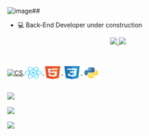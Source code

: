 ![image](https://github.com/hugotrevisan/hugotrevisan/assets/93890383/082c7695-021a-4480-bfb7-6295a809b50a)## 

- 💻 Back-End Developer under construction


<div align="center">
  <a href="https://github.com/hugotrevisan">
  <img height="180em" src="https://github-readme-stats.vercel.app/api?username=hugotrevisan&show_icons=true&theme=dark&include_all_commits=true&count_private=true"/>
  <img height="180em" src="https://github-readme-stats.vercel.app/api/top-langs/?username=hugotrevisan&layout=compact&langs_count=7&theme=dark"/>
</div>
  
  ##
  <div style="display: inline_block"><br>
  <img align="center" alt="CS" height="30" width="40" src="https://cdn.worldvectorlogo.com/logos/c--4.svg">
  <img align="center" alt="Rafa-React" height="30" width="40" src="https://raw.githubusercontent.com/devicons/devicon/master/icons/react/react-original.svg">
  <img align="center" alt="Rafa-HTML" height="30" width="40" src="https://raw.githubusercontent.com/devicons/devicon/master/icons/html5/html5-original.svg">
  <img align="center" alt="Rafa-CSS" height="30" width="40" src="https://raw.githubusercontent.com/devicons/devicon/master/icons/css3/css3-original.svg">
  <img align="center" alt="Rafa-Python" height="30" width="40" src="https://raw.githubusercontent.com/devicons/devicon/master/icons/python/python-original.svg">
</div>
  
  ##
  
  <div>
  <a href="https://www.instagram.com/trevisandu/" target="_blank"><img src="https://img.shields.io/badge/-Instagram-%23E4405F?style=for-the-badge&logo=instagram&logoColor=white" target="_blank"></a>

  <a href="https://www.linkedin.com/in/hugo-trevisan-257985224/" target="_blank"><img src="https://img.shields.io/badge/-LinkedIn-%230077B5?style=for-the-badge&logo=linkedin&logoColor=white" target="_blank"></a>
    
   <a href="www.google.com"><img src="https://static.wikia.nocookie.net/tibia/images/0/0f/Ferumbras.gif/revision/latest/top-crop/width/360/height/360?cb=20171218212506&path-prefix=en" target="_blank"></a>
    

  </div>
